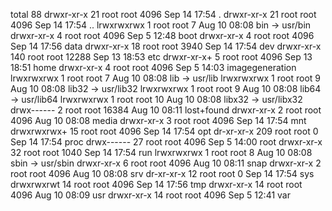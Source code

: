 total 88
drwxr-xr-x   21 root root  4096 Sep 14 17:54 .
drwxr-xr-x   21 root root  4096 Sep 14 17:54 ..
lrwxrwxrwx    1 root root     7 Aug 10 08:08 bin -> usr/bin
drwxr-xr-x    4 root root  4096 Sep  5 12:48 boot
drwxr-xr-x    4 root root  4096 Sep 14 17:56 data
drwxr-xr-x   18 root root  3940 Sep 14 17:54 dev
drwxr-xr-x  140 root root 12288 Sep 13 18:53 etc
drwxr-xr-x+   5 root root  4096 Sep 13 18:51 home
drwxr-xr-x    4 root root  4096 Sep  5 14:03 imagegeneration
lrwxrwxrwx    1 root root     7 Aug 10 08:08 lib -> usr/lib
lrwxrwxrwx    1 root root     9 Aug 10 08:08 lib32 -> usr/lib32
lrwxrwxrwx    1 root root     9 Aug 10 08:08 lib64 -> usr/lib64
lrwxrwxrwx    1 root root    10 Aug 10 08:08 libx32 -> usr/libx32
drwx------    2 root root 16384 Aug 10 08:11 lost+found
drwxr-xr-x    2 root root  4096 Aug 10 08:08 media
drwxr-xr-x    3 root root  4096 Sep 14 17:54 mnt
drwxrwxrwx+  15 root root  4096 Sep 14 17:54 opt
dr-xr-xr-x  209 root root     0 Sep 14 17:54 proc
drwx------   27 root root  4096 Sep  5 14:00 root
drwxr-xr-x   32 root root  1040 Sep 14 17:54 run
lrwxrwxrwx    1 root root     8 Aug 10 08:08 sbin -> usr/sbin
drwxr-xr-x    6 root root  4096 Aug 10 08:11 snap
drwxr-xr-x    2 root root  4096 Aug 10 08:08 srv
dr-xr-xr-x   12 root root     0 Sep 14 17:54 sys
drwxrwxrwt   14 root root  4096 Sep 14 17:56 tmp
drwxr-xr-x   14 root root  4096 Aug 10 08:09 usr
drwxr-xr-x   14 root root  4096 Sep  5 12:41 var
